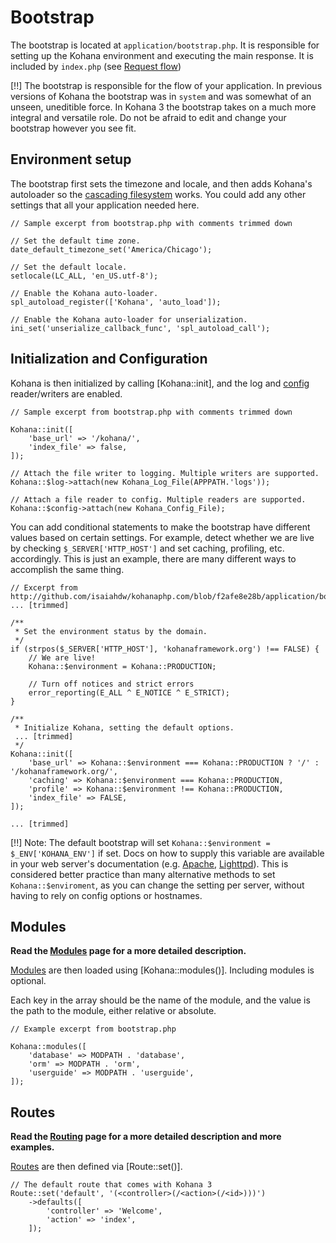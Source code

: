 # Bootstrap

The bootstrap is located at `application/bootstrap.php`. It is responsible for setting up the Kohana environment and executing the main response. It is included by `index.php` (see [Request flow](flow))

[!!] The bootstrap is responsible for the flow of your application. In previous versions of Kohana the bootstrap was in `system` and was somewhat of an unseen, uneditible force. In Kohana 3 the bootstrap takes on a much more integral and versatile role. Do not be afraid to edit and change your bootstrap however you see fit.

## Environment setup

The bootstrap first sets the timezone and locale, and then adds Kohana's autoloader so the [cascading filesystem](files) works. You could add any other settings that all your application needed here.

~~~
// Sample excerpt from bootstrap.php with comments trimmed down

// Set the default time zone.
date_default_timezone_set('America/Chicago');

// Set the default locale.
setlocale(LC_ALL, 'en_US.utf-8');

// Enable the Kohana auto-loader.
spl_autoload_register(['Kohana', 'auto_load']);

// Enable the Kohana auto-loader for unserialization.
ini_set('unserialize_callback_func', 'spl_autoload_call');
~~~

## Initialization and Configuration

Kohana is then initialized by calling [Kohana::init], and the log and [config](files/config) reader/writers are enabled.

~~~
// Sample excerpt from bootstrap.php with comments trimmed down

Kohana::init([
    'base_url' => '/kohana/',
    'index_file' => false,
]);

// Attach the file writer to logging. Multiple writers are supported.
Kohana::$log->attach(new Kohana_Log_File(APPPATH.'logs'));

// Attach a file reader to config. Multiple readers are supported.
Kohana::$config->attach(new Kohana_Config_File);
~~~

You can add conditional statements to make the bootstrap have different values based on certain settings. For example, detect whether we are live by checking `$_SERVER['HTTP_HOST']` and set caching, profiling, etc. accordingly. This is just an example, there are many different ways to accomplish the same thing.

~~~
// Excerpt from http://github.com/isaiahdw/kohanaphp.com/blob/f2afe8e28b/application/bootstrap.php
... [trimmed]

/**
 * Set the environment status by the domain.
 */
if (strpos($_SERVER['HTTP_HOST'], 'kohanaframework.org') !== FALSE) {
    // We are live!
    Kohana::$environment = Kohana::PRODUCTION;

    // Turn off notices and strict errors
    error_reporting(E_ALL ^ E_NOTICE ^ E_STRICT);
}

/**
 * Initialize Kohana, setting the default options.
 ... [trimmed]
 */
Kohana::init([
    'base_url' => Kohana::$environment === Kohana::PRODUCTION ? '/' : '/kohanaframework.org/',
    'caching' => Kohana::$environment === Kohana::PRODUCTION,
    'profile' => Kohana::$environment !== Kohana::PRODUCTION,
    'index_file' => FALSE,
]);

... [trimmed]

~~~

[!!] Note: The default bootstrap will set `Kohana::$environment = $_ENV['KOHANA_ENV']` if set. Docs on how to supply this variable are available in your web server's documentation (e.g. [Apache](http://httpd.apache.org/docs/1.3/mod/mod_env.html#setenv), [Lighttpd](http://redmine.lighttpd.net/wiki/1/Docs:ModSetEnv#Options)). This is considered better practice than many alternative methods to set `Kohana::$enviroment`, as you can change the setting per server, without having to rely on config options or hostnames.

## Modules

**Read the [Modules](modules) page for a more detailed description.**

[Modules](modules) are then loaded using [Kohana::modules()]. Including modules is optional.

Each key in the array should be the name of the module, and the value is the path to the module, either relative or absolute.
~~~
// Example excerpt from bootstrap.php

Kohana::modules([
    'database' => MODPATH . 'database',
    'orm' => MODPATH . 'orm',
    'userguide' => MODPATH . 'userguide',
]);
~~~

## Routes

**Read the [Routing](routing) page for a more detailed description and more examples.**

[Routes](routing) are then defined via [Route::set()].

~~~
// The default route that comes with Kohana 3
Route::set('default', '(<controller>(/<action>(/<id>)))')
    ->defaults([
        'controller' => 'Welcome',
        'action' => 'index',
    ]);
~~~
